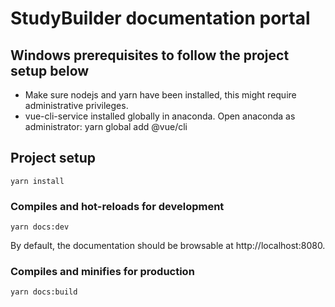 # StudyBuilder documentation portal

## Windows prerequisites to follow the project setup below
- Make sure nodejs and yarn have been installed, this might require administrative privileges.
- vue-cli-service installed globally in anaconda. Open anaconda as administrator: yarn global add @vue/cli

## Project setup

```
yarn install
```

### Compiles and hot-reloads for development
```
yarn docs:dev
```

By default, the documentation should be browsable at http://localhost:8080.

### Compiles and minifies for production
```
yarn docs:build
```


